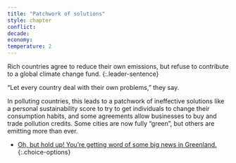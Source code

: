 ```yaml
---
title: "Patchwork of solutions"
style: chapter
conflict: 
decade: 
economy: 
temperature: 2
---
```


Rich countries agree to reduce their own emissions, but refuse to contribute to a global climate change fund. 
{:.leader-sentence}

“Let every country deal with their own problems,” they say.

In polluting countries, this leads to a patchwork of ineffective solutions like a personal sustainability score to try to get individuals to change their consumption habits, and some agreements allow businesses to buy and trade pollution credits. Some cities are now fully “green”, but others are emitting more than ever.

- [Oh, but hold up! You’re getting word of some big news in Greenland.](chapter_arctic-extraction.html)
{:.choice-options}
